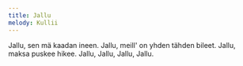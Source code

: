 ```yaml
---
title: Jallu
melody: Kullii
---
```

Jallu, sen mä kaadan ineen.
Jallu, meill' on yhden tähden bileet.
Jallu, maksa puskee hikee.
Jallu, Jallu, Jallu, Jallu.
